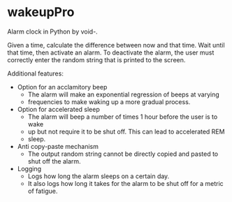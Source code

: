 wakeupPro
=========
Alarm clock in Python by void-.

Given a time, calculate the difference between now and that time. Wait until
that time, then activate an alarm. To deactivate the alarm, the user must
correctly enter the random string that is printed to the screen.

Additional features:
* Option for an acclamitory beep
    - The alarm will make an exponential regression of beeps at varying
    - frequencies to make waking up a more gradual process.
* Option for accelerated sleep
    - The alarm will beep a number of times 1 hour before the user is to wake
    - up but not require it to be shut off. This can lead to accelerated REM
    - sleep.
* Anti copy-paste mechanism
    - The output random string cannot be directly copied and pasted to shut off
      the alarm.
* Logging
    - Logs how long the alarm sleeps on a certain day.
    - It also logs how long it takes for the alarm to be shut off for a metric
      of fatigue.
